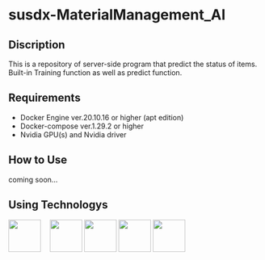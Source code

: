 # susdx-MaterialManagement_AI

## Discription
This is a repository of server-side program that predict the status of items.<br>
Built-in Training function as well as predict function.

## Requirements
- Docker Engine ver.20.10.16 or higher (apt edition)
- Docker-compose ver.1.29.2 or higher
- Nvidia GPU(s) and Nvidia driver

## How to Use

coming soon...
## Using Technologys

<p align="left"> 
    <a href="https://www.python.org/">
    <img height="64px" src="https://cdn.jsdelivr.net/gh/devicons/devicon/icons/python/python-original.svg" /></a>　
    <a href="https://www.tensorflow.org/">
    <img height="64px" src="https://cdn.jsdelivr.net/gh/devicons/devicon/icons/tensorflow/tensorflow-original.svg" /></a>
    <a href="https://opencv.org/">
    <img height="64px" src="https://cdn.jsdelivr.net/gh/devicons/devicon/icons/opencv/opencv-original.svg" /></a>
    <a href="https://numpy.org/">
    <img height="64px" src="https://cdn.jsdelivr.net/gh/devicons/devicon/icons/numpy/numpy-original.svg" /></a>
  <a href="https://www.docker.com/">
    <img height="64px" src="https://cdn.jsdelivr.net/gh/devicons/devicon/icons/docker/docker-original.svg" /></a>
</p>